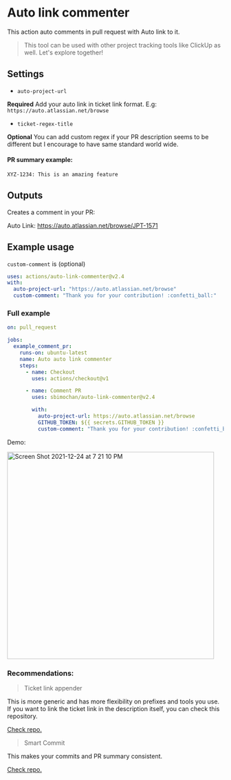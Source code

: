 # Auto link commenter

This action auto comments in pull request with Auto link to it.

> This tool can be used with other project tracking tools like ClickUp as well. Let's explore together!

## Settings

- `auto-project-url`

**Required** Add your auto link in ticket link format.
E.g:
`https://auto.atlassian.net/browse`

- `ticket-regex-title`

**Optional** You can add custom regex if your PR description seems to be different but I encourage to have same standard world wide.

#### PR summary example:

`XYZ-1234: This is an amazing feature`

## Outputs

Creates a comment in your PR:

Auto Link: https://auto.atlassian.net/browse/JPT-1571

## Example usage

`custom-comment` is (optional)

```yaml
uses: actions/auto-link-commenter@v2.4
with:
  auto-project-url: "https://auto.atlassian.net/browse"
  custom-comment: "Thank you for your contribution! :confetti_ball:"
```

### Full example

```yaml
on: pull_request

jobs:
  example_comment_pr:
    runs-on: ubuntu-latest
    name: Auto auto link commenter
    steps:
      - name: Checkout
        uses: actions/checkout@v1

      - name: Comment PR
        uses: sbimochan/auto-link-commenter@v2.4

        with:
          auto-project-url: https://auto.atlassian.net/browse
          GITHUB_TOKEN: ${{ secrets.GITHUB_TOKEN }}
          custom-comment: "Thank you for your contribution! :confetti_ball:"
```

Demo:

<img width="481" alt="Screen Shot 2021-12-24 at 7 21 10 PM" src="https://user-images.githubusercontent.com/11685953/147376660-50957431-f9a8-4317-b10a-9fcce82e7b42.png">

### Recommendations:

> Ticket link appender

This is more generic and has more flexibility on prefixes and tools you use. If you want to link the ticket link in the description itself, you can check this repository.

[Check repo.](https://github.com/sbimochan/ticket-link-appender)

> Smart Commit

This makes your commits and PR summary consistent.

<a href="https://github.com/sbimochan/smart-commit" target="_blank">Check repo.</a>
